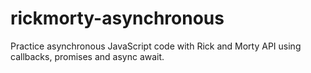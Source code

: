 # rickmorty-asynchronous

Practice asynchronous JavaScript code with Rick and Morty API using callbacks, promises and async await.



